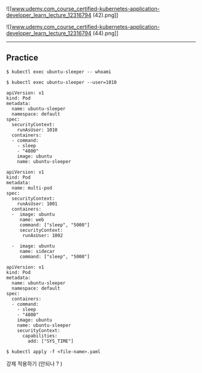 ![[www.udemy.com_course_certified-kubernetes-application-developer_learn_lecture_12316794 (42).png]]

![[www.udemy.com_course_certified-kubernetes-application-developer_learn_lecture_12316794 (44).png]]

---

## Practice


```
$ kubectl exec ubuntu-sleeper -- whoami
```

```
$ kubectl exec ubuntu-sleeper --user=1010
```




```
apiVersion: v1
kind: Pod
metadata:
  name: ubuntu-sleeper
  namespace: default
spec:
  securityContext:
    runAsUser: 1010
  containers:
  - command:
    - sleep
    - "4800"
    image: ubuntu
    name: ubuntu-sleeper
```


```
apiVersion: v1
kind: Pod
metadata:
  name: multi-pod
spec:
  securityContext:
    runAsUser: 1001
  containers:
  -  image: ubuntu
     name: web
     command: ["sleep", "5000"]
     securityContext:
      runAsUser: 1002

  -  image: ubuntu
     name: sidecar
     command: ["sleep", "5000"]

```

```
apiVersion: v1
kind: Pod
metadata:
  name: ubuntu-sleeper
  namespace: default
spec:
  containers:
  - command:
    - sleep
    - "4800"
    image: ubuntu
    name: ubuntu-sleeper
    securityContext:
      capabilities:
        add: ["SYS_TIME"]
```


```
$ kubectl apply -f <file-name>.yaml
```

강제 적용하기 (안되나 ? )